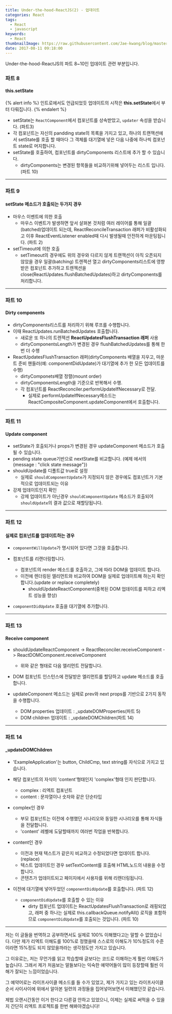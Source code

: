```yaml
---
title: Under-the-hood-ReactJS(2) - 업데이트
categories: React
tags:
  - React
  - javascript
keywords:
  - React
thumbnailImage: https://raw.githubusercontent.com/Jae-kwang/blog/master/source/img/react.png
date: 2017-08-11 09:18:00
---
```


Under-the-hood-ReactJS의 파트 8~10인 업데이트 관련 부분입니다.

<!-- more -->


### 파트 8

#### this.setState

{% alert info %}
인트로에서도 언급되었듯 업데이트의 시작은 **this.setState**에서 부터 다뤄집니다.
{% endalert %}

- setState는 `ReactComponent`에서 컴포넌트를 상속받았고, `updater` 속성을 받습니다. (파트3)
- 각 컴포넌트는 자신의 pandding state의 목록을 가지고 있고, 하나의 트랜잭션에서 setState를 호출 할 때마다 그 객체를 대기열에 넣은 다음 나중에 하나씩 컴포넌트 state로 머지합니다.
- setState를 호출하여, 컴포넌트를 dirtyComponents 리스트에 추가 할 수 있습니다.
  + dirtyComponents는 변경된 항목들을 비교하기위해 넣어두는 리스트 입니다. (파트 10)
___

### 파트 9

#### setState 메소드가 호출되는 두가지 경우

- 마우스 이벤트에 의한 호출
  + 마우스 이벤트가 발생하면 앞서 살펴본 것처럼 여러 레이어를 통해 일괄(batched)업데이트 되는데, ReactReconcileTransaction 래퍼가 비활성화되고 이후 ReactEventListener enabled때 다시 발생될때 안전하게 마운팅됩니다. (파트 2)
- setTimeout에 의한 호출
  + setTimeout의 경우에도 위의 경우와 다르지 않게 트랜잭션이 아직 오픈되지 않았을 경우 일괄(batching) 트렌젝션 열고 dirtyComponents리스트에 영향받은 컴포넌트 추가하고 트렌젝션을 close(ReactUpdates.flushBatchedUpdates)하고 dirtyComponents를 처리합니다.

___

### 파트 10

#### Dirty components

- dirtyComponents리스트를 처리하기 위해 루프를 수행합니다.
- 이때 ReactUpdates.runBatchedUpdates 호출합니다.
	+ 새로운 또 하나의 트렌젝션 **ReactUpdatesFlushTransaction 래퍼** 사용
	+ dirtyComponentsLength가 변경된 경우 flushBatchedUpdates를 통해 한번 더 수행
- ReactUpdatesFlushTransaction 래퍼(dirtyComponents 배열을 지우고, 마운트 준비 핸들러(예: componentDidUpdate)가 대기열에 추가 한 모든 업데이트를 수행)
	+ dirtyComponets배열 정렬(mount order)
	+ dirtyComponentsLength을 기준으로 반복해서 수행.
	+ 각 컴포넌트를 ReactReconciler.performUpdateIfNecessary로 전달.
		* 실제로 performUpdateIfNecessary메소드는 ReactCompositeComponent.updateComponent에서 호출합니다.
___

### 파트 11

#### Update component

- setState가 호출되거나 props가 변경된 경우 updateComponent 메소드가 호출될 수 있습니다.
- pending state queue기반으로 nextState를 비교합니다. (예제 에서의 {message : "click state message"})
- shouldUpdate를 디폴트값 true로 설정
	+ 실제로 `shouldComponentUpdate`가 지정되지 않은 경우에도 컴포넌트가 기본적으로 업데이트되는 이유
- 강제 업데이트인지 확인
	+ 강제 업데이트가 아닌경우 `shouldComponentUpdate` 메소드가 호출되어 `shouldUpdate`의 결과 값으로 재할당됩니다.
___

### 파트 12

#### 실제로 컴포넌트를 업데이트하는 경우

- `componentWillUpdate`가 명시되어 있다면 그것을 호출합니다.

- 컴포넌트를 리랜더링합니다.
	+ 컴포넌트의 render 메소드를 호출하고, 그에 따라 DOM을 업데이트 합니다.
	+ 이전에 렌더링된 엘리먼트와 비교하여 DOM을 실제로 업데이트해 하는지 확인합니다.(update or replace completely)
	  * shouldUpdateReactComponent(중복된 DOM 업데이트를 피하고 리엑트 성능을 향상)

- `componentDidUpdate` 호출을 대기열에 추가합니다.

___

### 파트 13

#### Receive component

- shouldUpdateReactComponent -> ReactReconciler.receiveComponent -> ReactDOMComponent.receiveComponent
  + 위와 같은 형태로 다음 엘리먼트 전달합니다.

- DOM 컴포넌트 인스턴스에 전달받은 엘리먼트를 할당하고 update 메소드를 호출합니다.

- updateComponent 메소드는 실제로 prev와 next props를 기반으로 2가지 동작을 수행합니다.
	+ DOM properties 업데이트 : _updateDOMProperties(파트 5)
	+ DOM children 업데이트 : _updateDOMChildren(파트 14)
	
___

### 파트 14

#### _updateDOMChildren

- 'ExampleApplication'는 button, ChildCmp, text string를 자식으로 가지고 있습니다.

- 해당 컴포넌트의 자식이 'content'형태인지 'complex'형태 인지 판단합니다.
	+ complex : 리엑트 컴포넌트
	+ content : 문자열이나 숫자와 같은 단순타입

- complex인 경우
	+ 부모 컴포넌트는 이전에 수행했던 시나리오와 동일한 시나리오를 통해 자식들을 전달합니다.
	+ 'content' 레벨에 도달할때까지 여러번 작업을 반복합니다.

- content인 경우
	+ 이전과 현재 텍스트가 같은지 비교하고 수정되었다면 업데이트 합니다.(replace)
	+ 텍스트 업데이트인 경우 setTextContent를 호출해 HTML노드의 내용을 수정합니다.
	+ 콘텐츠가 업데이트되고 페이지에서 사용자를 위해 리렌더링됩니다.

- 이전에 대기열에 넣어두었던 `componentDidUpdate`를 호출합니다. (파트 12)
	+ `componentDidUpdate`를 호출할 수 있는 이유
	  * dirty 컴포넌트 업데이트는 ReactUpdatesFlushTransaction로 래핑되었고, 래퍼 중 하나는 실제로 this.callbackQueue.notifyAll() 로직을 포함하므로 `componentDidUpdate`를 호출되는 것입니다. (파트 10)

---

저는 이 글들을 번역하고 공부하면서도 실제로 100% 이해했다고는 말할 수 없었습니다. 다만 제가 리엑트 이해도를 100%로 정했을때 스스로의 이해도가 10%정도의 수준이라면 15%정도 되지 않았을까라는 생각정도만 가지고 있습니다.

그 이유로는, 저는 무언가를 읽고 학습할때 글보다는 코드로 이해하는게 훨씬 이해도가 높습니다. 그래서 제가 처음보는 말들보다는 익숙한 예약어들이 많이 등장할때 훨씬 이해가 잘되는 느낌이었습니다.

그 예약어로는 라이프사이클 메소드를 들 수가 있었고, 제가 가지고 있는 라이프사이클 순서 사이사이에 위에서 알아본 일련의 과정들을 집어넣어보면서 이해했던것 같습니다.

제법 오랜시간동안 이거 한다고 다른걸 안하고 있었으니, 이제는 실제로 써먹을 수 있을지 간단히 리엑트 프로젝트를 한번 해봐야겠습니다!